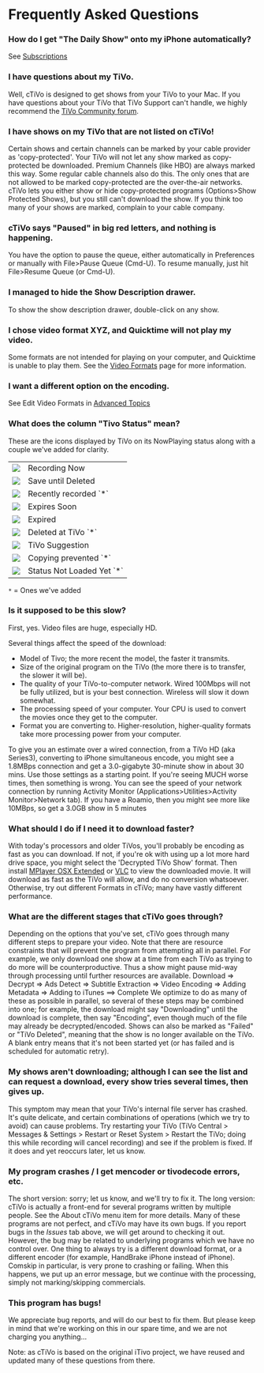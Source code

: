 # Frequently Asked Questions

### How do I get "The Daily Show" onto my iPhone automatically?  
See [Subscriptions]()
### I have questions about my TiVo.  
Well, cTiVo is designed to get shows from your TiVo to your Mac. If you have questions about your TiVo that TiVo Support can't handle, we highly recommend the [TiVo Community forum](http://TiVocommunity.com/TiVo-vb/index.php).
### I have shows on my TiVo that are not listed on cTiVo!
Certain shows and certain channels can be marked by your cable provider as 'copy-protected'. Your TiVo will not let any show marked as copy-protected be downloaded. Premium Channels (like HBO) are always marked this way. Some regular cable channels also do this. The only ones that are not allowed to be marked copy-protected are the over-the-air networks. cTiVo lets you either show or hide copy-protected programs (Options>Show Protected Shows), but you still can't download the show. If you think too many of your shows are marked, complain to your cable company.
### cTiVo says "Paused" in big red letters, and nothing is happening.
You have the option to pause the queue, either automatically in Preferences or manually with File>Pause Queue (Cmd-U). To resume manually, just hit File>Resume Queue (or Cmd-U).
### I managed to hide the Show Description drawer.
To show the show description drawer, double-click on any show.
### I chose video format XYZ, and Quicktime will not play my video.
Some formats are not intended for playing on your computer, and Quicktime is unable to play them. See the [Video Formats](Video-Formats.md) page for more information.
### I want a different option on the encoding.
   See Edit Video Formats in [Advanced Topics](Advanced-Topics.md) 
### What does the column "Tivo Status" mean?
These are the icons displayed by TiVo on its NowPlaying status along with a couple we've added for clarity. 
<table>
    <tr> <td><img src="Images/in-progress-recording.png"></td><td>Recording Now</td></tr>
    <tr> <td><img src="Images/save-until-i-delete-recording.png"></td><td>Save until Deleted</td></tr>
    <tr> <td><img src="Images/recent-recording.png"></td><td>Recently recorded `*`</td></tr>
    <tr> <td><img src="Images/expires-soon-recording.png"></td><td>Expires Soon</td></tr>
    <tr> <td><img src="Images/expired-recording.png"></td><td>Expired</td></tr>
    <tr> <td><img src="Images/deleted.png"></td><td>Deleted at TiVo `*`</td></tr>
    <tr> <td><img src="Images/suggestion-recording.png"></td><td>TiVo Suggestion</td></tr>
    <tr> <td><img src="Images/copyright.png"></td><td>Copying prevented `*`</td></tr>
    <tr> <td><img src="Images/status-unknown.png"></td><td>Status Not Loaded Yet `*` </td></tr>
</table>

`*` = Ones we've added 

### Is it supposed to be this slow?
 First, yes. Video files are huge, especially HD.
 
Several things affect the speed of the download:

- Model of Tivo; the more recent the model, the faster it transmits.
- Size of the original program on the TiVo (the more there is to transfer, the slower it will be).
- The quality of your TiVo-to-computer network. Wired 100Mbps will not be fully utilized, but is your best connection. Wireless will slow it down somewhat.
- The processing speed of your computer. Your CPU is used to convert the movies once they get to the computer.
- Format you are converting to. Higher-resolution, higher-quality formats take more processing power from your computer.

To give you an estimate over a wired connection, from a TiVo HD (aka Series3), converting to iPhone simultaneous encode, you might see a 1.8MBps connection and get a 3.0-gigabyte 30-minute show in about 30  mins. Use those settings as a starting point. If you're seeing MUCH worse times, then something is wrong. You can see the speed of your network connection by running Activity Monitor (Applications>Utilities>Activity Monitor>Network tab). If you have a Roamio, then you might see more like 10MBps, so get a 3.0GB show in 5 minutes
### What should I do if I need it to download faster?
   With today's processors and older TiVos, you'll probably be encoding as fast as you can download. If not, if you're ok with using up a lot more hard drive space, you might select the 'Decrypted TiVo Show' format. Then install [MPlayer OSX Extended](http://www.mplayerosx.ch)  or [VLC](http://www.videolan.org/vlc/index.html) to view the downloaded movie. It will download as fast as the TiVo will allow, and do no conversion whatsoever. Otherwise, try out different Formats in cTiVo; many have vastly different performance.
### What are the different stages that cTiVo goes through?
   Depending on the options that you've set, cTiVo goes through many different steps to prepare your video.  Note that there are resource constraints that will prevent the program from attempting all in parallel. For example, we only download one show at a time from each TiVo as trying to do more will be counterproductive. Thus a show might pause mid-way through processing until further resources are available.
  Download => Decrypt => Ads Detect => Subtitle Extraction => Video Encoding => Adding Metadata => Adding to iTunes ==> Complete 
   We optimize to do as many of these as possible in parallel, so several of these steps may be combined into one; for example, the download might say "Downloading" until the download is complete, then say "Encoding", even though much of the file may already be decrypted/encoded. Shows can also be marked as "Failed" or "TiVo Deleted", meaning that the show is no longer available on the TiVo. A blank entry means that it's not been started yet (or has failed and is scheduled for automatic retry).
### My shows aren't downloading; although I can see the list and can request a download, every show tries several times, then gives up.
This symptom may mean that your TiVo's internal file server has crashed. It's quite delicate, and certain combinations of operations (which we try to avoid) can cause problems. Try restarting your TiVo (TiVo Central > Messages & Settings > Restart or Reset System > Restart the TiVo; doing this while recording will cancel recording) and see if the problem is fixed. If it does and yet reoccurs later, let us know.
### My program crashes / I get mencoder or tivodecode errors, etc.
 The short version: sorry; let us know, and we'll try to fix it.
The long version: cTiVo is actually a front-end for several programs written by multiple people. See the About cTiVo menu item for more details. Many of these programs are not perfect, and cTiVo may have its own bugs. If you report bugs in the *Issues* tab above, we will get around to checking it out. However, the bug may be related to underlying programs which we have no control over.  One thing to always try is a different download format, or a different encoder (for example, HandBrake iPhone instead of iPhone). Comskip in particular, is very prone to crashing or failing. When this happens, we put up an error message, but we continue with the processing, simply not marking/skipping commercials.
### This program has bugs!
   We appreciate bug reports, and will do our best to fix them. But please keep in mind that we're working on this in our spare time, and we are not charging you anything...

Note: as cTiVo is based on the original iTivo project, we have reused and updated many of these questions from there.